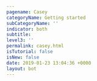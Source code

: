 ```yaml
---
pagename: Casey
categoryName: Getting started
subCategoryName: ''
indicator: both
subtitle:
level3: ''
permalink: casey.html
isTutorial: false
isNew: false
date: 2019-01-23 13:04:36 +0000
layout: bot
---
```


<div id="caseyContainer">
<div id="botLoader">
<!-- Credit: https://dribbble.com/shots/5092176-Newton-Loader -->
<div class="gooey">
<span class="dot"></span>
<div class="dots">
  <span></span>
  <span></span>
  <span></span>
</div>
</div>
</div>
</div>
<!-- <i id="bottomLink" class="fas fa-arrow-down"></i> -->
